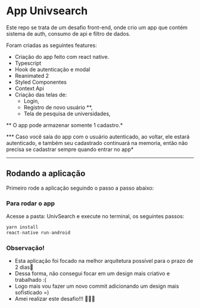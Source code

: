 # App Univsearch

Este repo se trata de um desafio front-end, onde crio um app que contém sistema de auth, consumo de api e filtro de dados. 

Foram criadas as seguintes features: 

- Criação do app feito com react native. 
- Typescript
- Hook de autenticação e modal
- Reanimated 2
- Styled Componentes
- Context Api
- Criação das telas de: 
    - Login, 
    - Registro de novo usuário **, 
    - Tela de pesquisa de universidades,


** O app pode armazenar somente 1 cadastro.*

*** Caso você saia do app com o usuário autenticado, ao voltar, ele estará autenticado, e também seu cadastrado continuará na memoria, então não precisa se cadastrar sempre quando entrar no app*

---

## Rodando a aplicação
Primeiro rode a aplicação seguindo o passo a passo abaixo: 

### Para rodar o app
Acesse a pasta: UnivSearch e execute no terminal, os seguintes passos: 

```jsx
yarn install
react-native run-android
```



### Observação!

- Esta aplicação foi focado na melhor arquitetura possível para o prazo de 2 dias🤗
- Dessa forma, não consegui focar em um design mais criativo e trabalhado :(
- Logo mais vou fazer um novo commit adicionando um design mais sofisticado =) 
- Amei realizar este desafio!!! 👩‍💻💙

